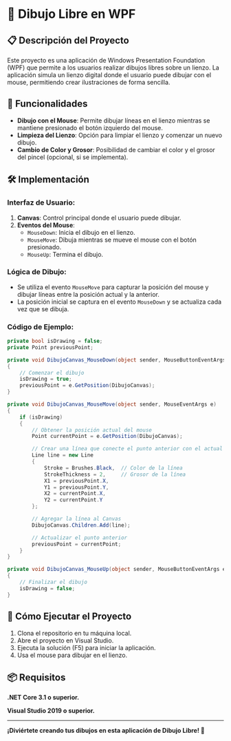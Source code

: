 # 🎨 Dibujo Libre en WPF

## 📋 Descripción del Proyecto
Este proyecto es una aplicación de Windows Presentation Foundation (WPF) que permite a los usuarios realizar dibujos libres sobre un lienzo. La aplicación simula un lienzo digital donde el usuario puede dibujar con el mouse, permitiendo crear ilustraciones de forma sencilla.

## 🔧 Funcionalidades
- **Dibujo con el Mouse**: Permite dibujar líneas en el lienzo mientras se mantiene presionado el botón izquierdo del mouse.
- **Limpieza del Lienzo**: Opción para limpiar el lienzo y comenzar un nuevo dibujo.
- **Cambio de Color y Grosor**: Posibilidad de cambiar el color y el grosor del pincel (opcional, si se implementa).

## 🛠️ Implementación
### Interfaz de Usuario:
1. **Canvas**: Control principal donde el usuario puede dibujar.
2. **Eventos del Mouse**: 
   - `MouseDown`: Inicia el dibujo en el lienzo.
   - `MouseMove`: Dibuja mientras se mueve el mouse con el botón presionado.
   - `MouseUp`: Termina el dibujo.

### Lógica de Dibujo:
- Se utiliza el evento `MouseMove` para capturar la posición del mouse y dibujar líneas entre la posición actual y la anterior.
- La posición inicial se captura en el evento `MouseDown` y se actualiza cada vez que se dibuja.

### Código de Ejemplo:
```csharp
private bool isDrawing = false;
private Point previousPoint;

private void DibujoCanvas_MouseDown(object sender, MouseButtonEventArgs e)
{
    // Comenzar el dibujo
    isDrawing = true;
    previousPoint = e.GetPosition(DibujoCanvas);
}

private void DibujoCanvas_MouseMove(object sender, MouseEventArgs e)
{
    if (isDrawing)
    {
        // Obtener la posición actual del mouse
        Point currentPoint = e.GetPosition(DibujoCanvas);

        // Crear una línea que conecte el punto anterior con el actual
        Line line = new Line
        {
            Stroke = Brushes.Black,  // Color de la línea
            StrokeThickness = 2,     // Grosor de la línea
            X1 = previousPoint.X,
            Y1 = previousPoint.Y,
            X2 = currentPoint.X,
            Y2 = currentPoint.Y
        };

        // Agregar la línea al Canvas
        DibujoCanvas.Children.Add(line);

        // Actualizar el punto anterior
        previousPoint = currentPoint;
    }
}

private void DibujoCanvas_MouseUp(object sender, MouseButtonEventArgs e)
{
    // Finalizar el dibujo
    isDrawing = false;
}
```

## 🚀 Cómo Ejecutar el Proyecto
1. Clona el repositorio en tu máquina local.
2. Abre el proyecto en Visual Studio.
3. Ejecuta la solución (F5) para iniciar la aplicación.
4. Usa el mouse para dibujar en el lienzo.

## 📦 Requisitos
**.NET Core 3.1 o superior.**

**Visual Studio 2019 o superior.**

---
**¡Diviértete creando tus dibujos en esta aplicación de Dibujo Libre! 🎨** 